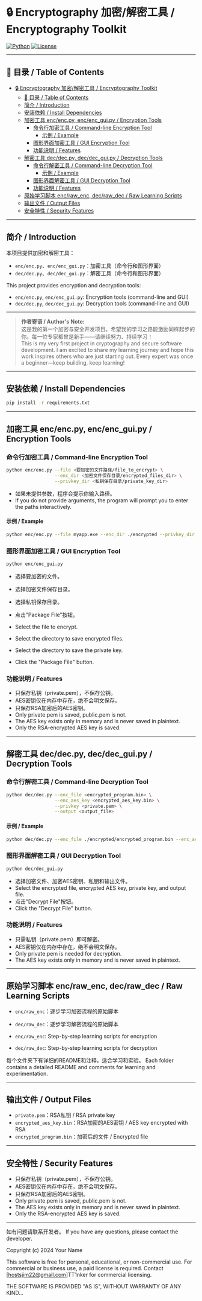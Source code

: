 # 🔒 Encryptography 加密/解密工具 / Encryptography Toolkit

[![Python](https://img.shields.io/badge/Python-3.7%2B-blue?logo=python)](https://www.python.org/) [![License](https://img.shields.io/badge/license-MIT-green)](LICENSE)



---

## 📖 目录 / Table of Contents
- [🔒 Encryptography 加密/解密工具 / Encryptography Toolkit](#-encryptography-加密解密工具--encryptography-toolkit)
  - [📖 目录 / Table of Contents](#-目录--table-of-contents)
  - [简介 / Introduction](#简介--introduction)
  - [安装依赖 / Install Dependencies](#安装依赖--install-dependencies)
  - [加密工具 enc/enc.py, enc/enc\_gui.py / Encryption Tools](#加密工具-encencpy-encenc_guipy--encryption-tools)
    - [命令行加密工具 / Command-line Encryption Tool](#命令行加密工具--command-line-encryption-tool)
      - [示例 / Example](#示例--example)
    - [图形界面加密工具 / GUI Encryption Tool](#图形界面加密工具--gui-encryption-tool)
    - [功能说明 / Features](#功能说明--features)
  - [解密工具 dec/dec.py, dec/dec\_gui.py / Decryption Tools](#解密工具-decdecpy-decdec_guipy--decryption-tools)
    - [命令行解密工具 / Command-line Decryption Tool](#命令行解密工具--command-line-decryption-tool)
      - [示例 / Example](#示例--example-1)
    - [图形界面解密工具 / GUI Decryption Tool](#图形界面解密工具--gui-decryption-tool)
    - [功能说明 / Features](#功能说明--features-1)
  - [原始学习脚本 enc/raw\_enc, dec/raw\_dec / Raw Learning Scripts](#原始学习脚本-encraw_enc-decraw_dec--raw-learning-scripts)
  - [输出文件 / Output Files](#输出文件--output-files)
  - [安全特性 / Security Features](#安全特性--security-features)

---

## 简介 / Introduction

本项目提供加密和解密工具：
- `enc/enc.py`、`enc/enc_gui.py`：加密工具（命令行和图形界面）
- `dec/dec.py`、`dec/dec_gui.py`：解密工具（命令行和图形界面）

This project provides encryption and decryption tools:
- `enc/enc.py`, `enc/enc_gui.py`: Encryption tools (command-line and GUI)
- `dec/dec.py`, `dec/dec_gui.py`: Decryption tools (command-line and GUI)

---

> **作者寄语 / Author's Note:**  
> 这是我的第一个加密与安全开发项目。希望我的学习之路能激励同样起步的你。每一位专家都曾是新手——请继续努力、持续学习！  
> This is my very first project in cryptography and secure software development. I am excited to share my learning journey and hope this work inspires others who are just starting out. Every expert was once a beginner—keep building, keep learning!

---

## 安装依赖 / Install Dependencies

```bash
pip install -r requirements.txt
```

---

## 加密工具 enc/enc.py, enc/enc_gui.py / Encryption Tools

### 命令行加密工具 / Command-line Encryption Tool
```bash
python enc/enc.py --file <要加密的文件路径/file_to_encrypt> \
                  --enc_dir <加密文件保存目录/encrypted_files_dir> \
                  --privkey_dir <私钥保存目录/private_key_dir>
```
- 如果未提供参数，程序会提示你输入路径。
- If you do not provide arguments, the program will prompt you to enter the paths interactively.

#### 示例 / Example
```bash
python enc/enc.py --file myapp.exe --enc_dir ./encrypted --privkey_dir ./key
```

### 图形界面加密工具 / GUI Encryption Tool
```bash
python enc/enc_gui.py
```
- 选择要加密的文件。
- 选择加密文件保存目录。
- 选择私钥保存目录。
- 点击"Package File"按钮。

- Select the file to encrypt.
- Select the directory to save encrypted files.
- Select the directory to save the private key.
- Click the "Package File" button.

### 功能说明 / Features
- 只保存私钥（private.pem），不保存公钥。
- AES密钥仅在内存中存在，绝不会明文保存。
- 只保存RSA加密后的AES密钥。
- Only private.pem is saved, public.pem is not.
- The AES key exists only in memory and is never saved in plaintext.
- Only the RSA-encrypted AES key is saved.

---

## 解密工具 dec/dec.py, dec/dec_gui.py / Decryption Tools

### 命令行解密工具 / Command-line Decryption Tool
```bash
python dec/dec.py --enc_file <encrypted_program.bin> \
                  --enc_aes_key <encrypted_aes_key.bin> \
                  --privkey <private.pem> \
                  --output <output_file>
```

#### 示例 / Example
```bash
python dec/dec.py --enc_file ./encrypted/encrypted_program.bin --enc_aes_key ./encrypted/encrypted_aes_key.bin --privkey ./key/private.pem --output ./decrypted_output
```

### 图形界面解密工具 / GUI Decryption Tool
```bash
python dec/dec_gui.py
```
- 选择加密文件、加密AES密钥、私钥和输出文件。
- Select the encrypted file, encrypted AES key, private key, and output file.
- 点击"Decrypt File"按钮。
- Click the "Decrypt File" button.

### 功能说明 / Features
- 只需私钥（private.pem）即可解密。
- AES密钥仅在内存中存在，绝不会明文保存。
- Only private.pem is needed for decryption.
- The AES key exists only in memory and is never saved in plaintext.

---

## 原始学习脚本 enc/raw_enc, dec/raw_dec / Raw Learning Scripts

- `enc/raw_enc`：逐步学习加密流程的原始脚本
- `dec/raw_dec`：逐步学习解密流程的原始脚本

- `enc/raw_enc`: Step-by-step learning scripts for encryption
- `dec/raw_dec`: Step-by-step learning scripts for decryption

每个文件夹下有详细的README和注释，适合学习和实验。
Each folder contains a detailed README and comments for learning and experimentation.

---

## 输出文件 / Output Files
- `private.pem`：RSA私钥 / RSA private key
- `encrypted_aes_key.bin`：RSA加密的AES密钥 / AES key encrypted with RSA
- `encrypted_program.bin`：加密后的文件 / Encrypted file

---

## 安全特性 / Security Features
- 只保存私钥（private.pem），不保存公钥。
- AES密钥仅在内存中存在，绝不会明文保存。
- 只保存RSA加密后的AES密钥。
- Only private.pem is saved, public.pem is not.
- The AES key exists only in memory and is never saved in plaintext.
- Only the RSA-encrypted AES key is saved.

---

如有问题请联系开发者。
If you have any questions, please contact the developer.

Copyright (c) 2024 Your Name

This software is free for personal, educational, or non-commercial use.
For commercial or business use, a paid license is required.
Contact [hostsjim22@gmail.com]TT1nker for commercial licensing.

THE SOFTWARE IS PROVIDED \"AS IS\", WITHOUT WARRANTY OF ANY KIND...